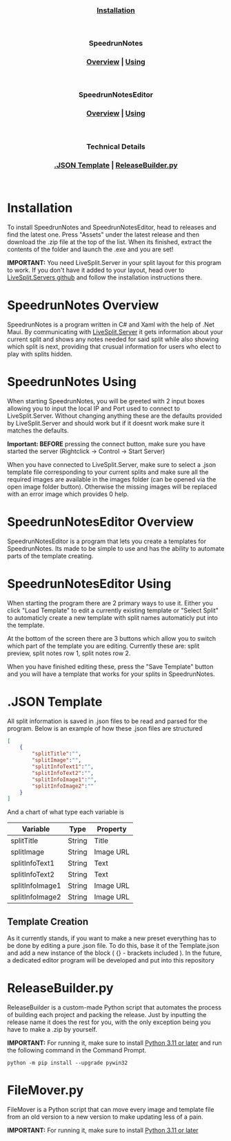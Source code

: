 
<div align="center">

### [Installation](#installation-1)

<br>

### SpeedrunNotes
### [Overview](#speedrunnotes-overview) | [Using](#speedrunnotes-using)

<br>

### SpeedrunNotesEditor
### [Overview](#speedrunnoteseditor-overview) | [Using](#speedrunnoteseditor-using)

<br>

### Technical Details
### [.JSON Template](#json-template-1) | [ReleaseBuilder.py](#releasebuilderpy)

<br>

</div>

# Installation
To install SpeedrunNotes and SpeedrunNotesEditor, head to releases and find the latest one. 
Press "Assets" under the latest release and then download the .zip file at the top of the list. 
When its finished, extract the contents of the folder and launch the .exe and you are set!

**IMPORTANT:** You need LiveSplit.Server in your split layout for this program to work.
If you don't have it added to your layout, head over to [LiveSplit.Servers github]("https://github.com/LiveSplit/LiveSplit.Server#install") and follow the installation instructions there.

# SpeedrunNotes Overview
SpeedrunNotes is a program written in C# and Xaml with the help of .Net Maui. By communicating with [LiveSplit.Server](https://github.com/LiveSplit/LiveSplit.Server) it gets information about your current split and shows any notes
needed for said split while also showing which split is next, providing that crusual information for users who elect to play with splits hidden.

# SpeedrunNotes Using
When starting SpeedrunNotes, you will be greeted with 2 input boxes allowing you to input the local IP and Port used to connect to LiveSplit.Server. Without changing anything these are the defaults provided by LiveSplit.Server and 
should work but if it doesnt work make sure it matches the defaults.

**Important: BEFORE** pressing the connect button, make sure you have started the server (Rightclick -> Control -> Start Server)

When you have connected to LiveSplit.Server, make sure to select a .json template file corresponding to your current splits and make sure all the required images are available in the images folder (can be opened via the open image folder button).
Otherwise the missing images will be replaced with an error image which provides 0 help.

# SpeedrunNotesEditor Overview
SpeedrunNotesEditor is a program that lets you create a templates for SpeedrunNotes. Its made to be simple to use and has the ability to automate parts of the template creating.

# SpeedrunNotesEditor Using
When starting the program there are 2 primary ways to use it. Either you click "Load Template" to edit a currently existing template or "Select Split" to automaticly create a new template with split names automaticly put into the template.

At the bottom of the screen there are 3 buttons which allow you to switch which part of the template you are editing. Currently these are: split preview, split notes row 1, split notes row 2.

When you have finished editing these, press the "Save Template" button and you will have a template that works for your splits in SpeedrunNotes.

# .JSON Template
All split information is saved in .json files to be read and parsed for the program.
Below is an example of how these .json files are structured

```json
[
    {
        "splitTitle":"",
        "splitImage":"",
        "splitInfoText1":"",
        "splitInfoText2":"",
        "splitInfoImage1":"",
        "splitInfoImage2":""
    }
]
```
And a chart of what type each variable is

| Variable        | Type   | Property  |
| --------------- | ------ | --------- |
| splitTitle      | String | Title     |
| splitImage      | String | Image URL |
| splitInfoText1  | String | Text      |
| splitInfoText2  | String | Text      |
| splitInfoImage1 | String | Image URL |
| splitInfoImage2 | String | Image URL |

## Template Creation
As it currently stands, if you want to make a new preset everything has to be done by editing a pure .json file. To do this, base it of the Template.json and add a new instance of the block ( {} - brackets included ).
In the future, a dedicated editor program will be developed and put into this repository

# ReleaseBuilder.py
ReleaseBuilder is a custom-made Python script that automates the process of building each project and packing the release. Just by inputting the release name it does the rest for you, with the only exception being you have to make a .zip by yourself.

**IMPORTANT:** For running it, make sure to install [Python 3.11 or later](https://www.python.org/downloads/) and run the following command in the Command Prompt.
```
python -m pip install --upgrade pywin32
```

# FileMover.py
FileMover is a Python script that can move every image and template file from an old version to a new version to make updating less of a pain.

**IMPORTANT:** For running it, make sure to install [Python 3.11 or later](https://www.python.org/downloads/)
